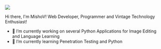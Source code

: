 ![](https://github.com/m1sho/m1shodev/git.gif)

 Hi there, I'm MishoV! Web Developer, Programmer and Vintage Technology Enthusiast!

- 🔭 I’m currently working on several Python Applications for Image Editing and Language Learning
- 🌱 I’m currently learning Penetration Testing and Python


